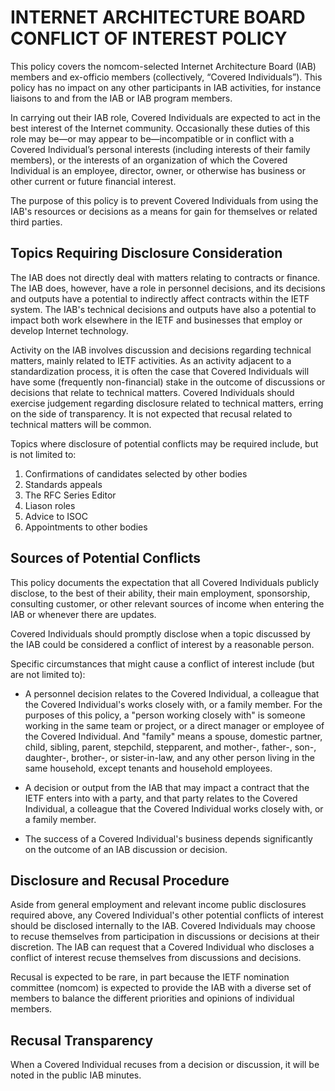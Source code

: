 # INTERNET ARCHITECTURE BOARD CONFLICT OF INTEREST POLICY

This policy covers the nomcom-selected Internet Architecture Board (IAB) members and ex-officio members (collectively, “Covered Individuals”). This policy has no impact on any other participants in IAB activities, for instance liaisons to and from the IAB or IAB program members.


In carrying out their IAB role, Covered Individuals are expected to act in the best interest of the Internet community. Occasionally these duties of this role may be—or may appear to be—incompatible or in conflict with a Covered Individual’s personal interests (including interests of their family members), or the interests of an organization of which the Covered Individual is an employee, director, owner, or otherwise has business or other current or future financial interest.

The purpose of this policy is to prevent Covered Individuals from using the IAB's resources or decisions as a means for gain for themselves or related third parties.

## Topics Requiring Disclosure Consideration

The IAB does not directly deal with matters relating to contracts or finance. The IAB does, however, have a role in personnel decisions, and its decisions and outputs have a potential to indirectly affect contracts within the IETF system. The IAB's technical decisions and outputs have also a potential to impact both work elsewhere in the IETF and businesses that employ or develop Internet technology.

Activity on the IAB involves discussion and decisions regarding technical matters, mainly related to IETF activities. As an activity adjacent to a standardization process, it is often the case that Covered Individuals will have some (frequently non-financial) stake in the outcome of discussions or decisions that relate to technical matters.  Covered Individuals should exercise judgement regarding disclosure related to technical matters, erring on the side of transparency. It is not expected that recusal related to technical matters will be common.

Topics where disclosure of potential conflicts may be required
include, but is not limited to:

1. Confirmations of candidates selected by other bodies
2. Standards appeals
3. The RFC Series Editor
4. Liason roles
5. Advice to ISOC
6. Appointments to other bodies

## Sources of Potential Conflicts

This policy documents the expectation that all Covered Individuals publicly disclose, to the best of their ability, their main employment, sponsorship, consulting customer, or other relevant sources of income when entering the IAB or whenever there are updates.

Covered Individuals should promptly disclose when a topic discussed by the IAB could be considered a conflict of interest by a reasonable person.

Specific circumstances that might cause a conflict of interest include (but are not limited to):

* A personnel decision relates to the Covered Individual, a colleague that the Covered Individual's works closely with, or a family member. For the purposes of this policy, a "person working closely with" is someone working in the same team or project, or a direct manager or employee of the Covered Individual. And "family" means a spouse, domestic partner, child, sibling, parent, stepchild, stepparent, and mother-, father-, son-, daughter-, brother-, or sister-in-law, and any other person living in the same household, except tenants and household employees.

* A decision or output from the IAB that may impact a contract that the IETF enters into with a party, and that party relates to the Covered Individual, a colleague that the Covered Individual works closely with, or a family member.

* The success of a Covered Individual's business depends significantly on the outcome of an IAB discussion or decision.

## Disclosure and Recusal Procedure

Aside from general employment and relevant income public disclosures required above, any Covered Individual's other potential conflicts of interest should be disclosed internally to the IAB.  Covered Individuals may choose to recuse themselves from participation in discussions or decisions at their discretion.  The IAB can request that a Covered Individual who discloses a conflict of interest recuse themselves from discussions and decisions.

Recusal is expected to be rare, in part because the IETF nomination committee (nomcom) is expected to provide the IAB with a diverse set of members to balance the different priorities and opinions of individual members.

## Recusal Transparency

When a Covered Individual recuses from a decision or discussion, it will be noted in the public IAB minutes.

